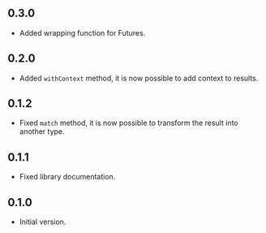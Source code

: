 ## 0.3.0

- Added wrapping function for Futures.

## 0.2.0

- Added `withContext` method, it is now possible to add context to results.

## 0.1.2

- Fixed `match` method, it is now possible to transform the result into another type.

## 0.1.1

- Fixed library documentation.

## 0.1.0

- Initial version.
